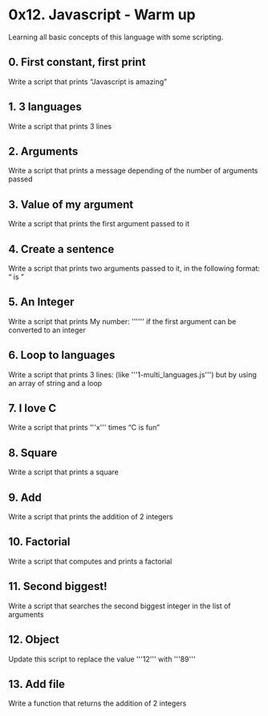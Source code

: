 # 0x12. Javascript - Warm up
 Learning all basic concepts of this language with some scripting.
  
## 0. First constant, first print
Write a script that prints “Javascript is amazing”

## 1. 3 languages
Write a script that prints 3 lines

## 2. Arguments
Write a script that prints a message depending of the number of arguments passed

## 3. Value of my argument
Write a script that prints the first argument passed to it

## 4. Create a sentence
Write a script that prints two arguments passed to it, in the following format: “ is ”

## 5. An Integer
Write a script that prints My number: '''<first argument converted in integer>''' if the first argument can be converted to an integer

## 6. Loop to languages
Write a script that prints 3 lines: (like '''1-multi_languages.js''') but by using an array of string and a loop

## 7. I love C
Write a script that prints '''x''' times “C is fun”

## 8. Square
Write a script that prints a square

## 9. Add 
Write a script that prints the addition of 2 integers

## 10. Factorial
Write a script that computes and prints a factorial

## 11. Second biggest! 
Write a script that searches the second biggest integer in the list of arguments

##  12. Object
Update this script to replace the value '''12''' with '''89'''

## 13. Add file
Write a function that returns the addition of 2 integers
